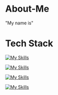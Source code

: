 # About-Me

"My name is"


# Tech Stack
[![My Skills](https://skillicons.dev/icons?i=py,sklearn,pytorch,tensorflow,ai)](https://skillicons.dev)

[![My Skills](https://skillicons.dev/icons?i=r,postgres,mysql,mongodb,sqllite)](https://skillicons.dev)

[![My Skills](https://skillicons.dev/icons?i=js,flask,html,css,express,react,nodejs,django)](https://skillicons.dev)

[![My Skills](https://skillicons.dev/icons?i=pycharm,github,figma,heroku,gcp)](https://skillicons.dev)

